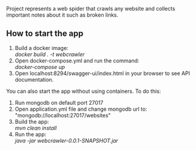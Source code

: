 Project represents a web spider that crawls any website and collects important notes about it such as broken links.

<h2>How to start the app</h2>

<ol>
  <li>Build a docker image:</li>
  <i>docker build . -t webcrawler</i>
  <li>Open docker-compose.yml and run the command:</li>
  <i>docker-compose up</i>
  <li>Open localhost:8294/swagger-ui/index.html in your browser to see API documentation.</li>
</ol>

You can also start the app without using containers. To do this:

<ol>
  <li>Run mongodb on default port 27017</li>
  <li>Open application.yml file and change mongodb url to: "mongodb://localhost:27017/websites"</li>
  <li>Build the app:</li>
  <i>mvn clean install</i>
  <li>Run the app:</li>
  <i>java -jar webcrawler-0.0.1-SNAPSHOT.jar</i>
</ol>

